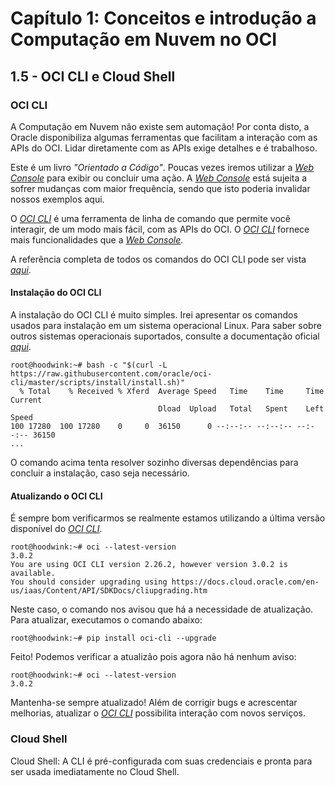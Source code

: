 # Capítulo 1: Conceitos e introdução a Computação em Nuvem no OCI

## 1.5 - OCI CLI e Cloud Shell

### __OCI CLI__

A Computação em Nuvem não existe sem automação! Por conta disto, a Oracle disponibiliza algumas ferramentas que facilitam a interação com as APIs do OCI. Lidar diretamente com as APIs exige detalhes e é trabalhoso. 

Este é um livro _"Orientado a Código"_. Poucas vezes iremos utilizar a _[Web Console](https://docs.oracle.com/pt-br/iaas/Content/GSG/Tasks/signingin.htm#Signing_In_to_the_Console)_ para exibir ou concluir uma ação. A _[Web Console](https://docs.oracle.com/pt-br/iaas/Content/GSG/Tasks/signingin.htm#Signing_In_to_the_Console)_ está sujeita a sofrer mudanças com maior frequência, sendo que isto poderia invalidar nossos exemplos aqui. 

O _[OCI CLI](https://docs.oracle.com/pt-br/iaas/Content/API/Concepts/cliconcepts.htm)_ é uma ferramenta de linha de comando que permite você interagir, de um modo mais fácil, com as APIs do OCI. O _[OCI CLI](https://docs.oracle.com/pt-br/iaas/Content/API/Concepts/cliconcepts.htm)_ fornece mais funcionalidades que a _[Web Console](https://docs.oracle.com/pt-br/iaas/Content/GSG/Tasks/signingin.htm)_.

A referência completa de todos os comandos do OCI CLI pode ser vista _[aqui](https://docs.oracle.com/en-us/iaas/tools/oci-cli/latest/oci_cli_docs/)_.

#### __Instalação do OCI CLI__

A instalação do OCI CLI é muito simples. Irei apresentar os comandos usados para instalação em um sistema operacional Linux. Para saber sobre outros sistemas operacionais suportados, consulte a documentação oficial _[aqui](https://docs.oracle.com/pt-br/iaas/Content/API/SDKDocs/cliinstall.htm)_.

```
root@hoodwink:~# bash -c "$(curl -L https://raw.githubusercontent.com/oracle/oci-cli/master/scripts/install/install.sh)"
  % Total    % Received % Xferd  Average Speed   Time    Time     Time  Current
                                 Dload  Upload   Total   Spent    Left  Speed
100 17280  100 17280    0     0  36150      0 --:--:-- --:--:-- --:--:-- 36150
...
```

O comando acima tenta resolver sozinho diversas dependências para concluir a instalação, caso seja necessário.

#### __Atualizando o OCI CLI__

É sempre bom verificarmos se realmente estamos utilizando a última versão disponível do _[OCI CLI](https://docs.oracle.com/pt-br/iaas/Content/API/Concepts/cliconcepts.htm)_.

```
root@hoodwink:~# oci --latest-version
3.0.2
You are using OCI CLI version 2.26.2, however version 3.0.2 is available. 
You should consider upgrading using https://docs.cloud.oracle.com/en-us/iaas/Content/API/SDKDocs/cliupgrading.htm
```

Neste caso, o comando nos avisou que há a necessidade de atualização. Para atualizar, executamos o comando abaixo:

```
root@hoodwink:~# pip install oci-cli --upgrade
```

Feito! Podemos verificar a atualizão pois agora não há nenhum aviso:

```
root@hoodwink:~# oci --latest-version
3.0.2
```

Mantenha-se sempre atualizado! Além de corrigir bugs e acrescentar melhorias, atualizar o _[OCI CLI](https://docs.oracle.com/pt-br/iaas/Content/API/Concepts/cliconcepts.htm)_ possibilita interação com novos serviços.

### __Cloud Shell__

Cloud Shell: A CLI é pré-configurada com suas credenciais e pronta para ser usada imediatamente no Cloud Shell.